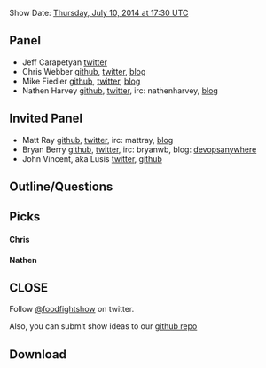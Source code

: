 Show Date:  [Thursday, July 10, 2014 at 17:30 UTC](http://www.timeanddate.com/worldclock/fixedtime.html?msg=Food+Fight+Show+-+Supermarket&iso=20140710T1330&p1=419&ah=1)

Panel<a name="panel"></a>
-----
* Jeff Carapetyan [twitter](https://twitter.com/DevopsJeff)
* Chris Webber [github](http://github.com/cwebberops), [twitter](http://twitter.com/cwebber), [blog](http://cwebber.net/)
* Mike Fiedler [github](http://github.com/miketheman), [twitter](http://twitter.com/mikefiedler), [blog](http://www.miketheman.net)
* Nathen Harvey [github](http://github.com/nathenharvey), [twitter](http://twitter.com/nathenharvey), irc: nathenharvey, [blog](http://nathenharvey.com)

Invited Panel<a name="panel"></a>
-----
* Matt Ray [github](http://github.com/mattray), [twitter](http://twitter.com/mattray), irc: mattray, [blog](http://www.leastresistance.net/)
* Bryan Berry [github](http://github.com/bryanwb), [twitter](http://twitter.com/bryanwb), irc: bryanwb, blog: [devopsanywhere](http://devopsanywhere.blogspot.com)
* John Vincent, aka Lusis [twitter](https://twitter.com/#!/lusis), [github](https://github.com/lusis)


Outline/Questions
-----------------



Picks<a name="picks"></a>
-----

#### Chris  

#### Nathen  



CLOSE
-----

Follow [@foodfightshow](http://twitter.com/foodfightshow) on twitter.

Also, you can submit show ideas to our [github repo](https://github.com/foodfight/showz)



Download
--------
